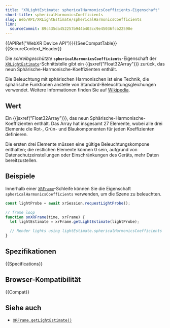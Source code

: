 ```yaml
---
title: "XRLightEstimate: sphericalHarmonicsCoefficients-Eigenschaft"
short-title: sphericalHarmonicsCoefficients
slug: Web/API/XRLightEstimate/sphericalHarmonicsCoefficients
l10n:
  sourceCommit: 89c435da452257b944b403cc9e45036fcb22590e
---
```


{{APIRef("WebXR Device API")}}{{SeeCompatTable}}{{SecureContext_Header}}

Die _schreibgeschützte_ **`sphericalHarmonicsCoefficients`**-Eigenschaft der [`XRLightEstimate`](/de/docs/Web/API/XRLightEstimate)-Schnittstelle gibt ein {{jsxref("Float32Array")}} zurück, das neun Sphärische-Harmonische-Koeffizienten enthält.

Die Beleuchtung mit sphärischen Harmonischen ist eine Technik, die sphärische Funktionen anstelle von Standard-Beleuchtungsgleichungen verwendet. Weitere Informationen finden Sie auf [Wikipedia](https://en.wikipedia.org/wiki/Spherical_harmonic_lighting).

## Wert

Ein {{jsxref("Float32Array")}}, das neun Sphärische-Harmonische-Koeffizienten enthält. Das Array hat insgesamt 27 Elemente, wobei alle drei Elemente die Rot-, Grün- und Blaukomponenten für jeden Koeffizienten definieren.

Die ersten drei Elemente müssen eine gültige Beleuchtungskompone enthalten; die restlichen Elemente können 0 sein, aufgrund von Datenschutzeinstellungen oder Einschränkungen des Geräts, mehr Daten bereitzustellen.

## Beispiele

Innerhalb einer [`XRFrame`](/de/docs/Web/API/XRFrame)-Schleife können Sie die Eigenschaft `sphericalHarmonicsCoefficients` verwenden, um die Szene zu beleuchten.

```js
const lightProbe = await xrSession.requestLightProbe();

// frame loop
function onXRFrame(time, xrFrame) {
  let lightEstimate = xrFrame.getLightEstimate(lightProbe);

  // Render lights using lightEstimate.sphericalHarmonicsCoefficients
}
```

## Spezifikationen

{{Specifications}}

## Browser-Kompatibilität

{{Compat}}

## Siehe auch

- [`XRFrame.getLightEstimate()`](/de/docs/Web/API/XRFrame/getLightEstimate)
